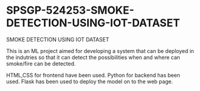# SPSGP-524253-SMOKE-DETECTION-USING-IOT-DATASET
SMOKE DETECTION USING IOT DATASET

This is an ML project aimed for developing a system that can be deployed in the indutries so that it can detect the possibilities
when and where can smoke/fire can be detected.

HTML,CSS for frontend have been used.
Python for backend has been used.
Flask has been used to deploy the model on to the web page.

